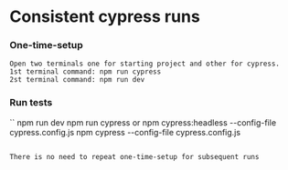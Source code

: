 # Consistent cypress runs

### One-time-setup

```
Open two terminals one for starting project and other for cypress.
1st terminal command: npm run cypress
2st terminal command: npm run dev
```

### Run tests
``
npm run dev
npm run cypress
or
npm cypress:headless --config-file cypress.config.js
npm cypress --config-file cypress.config.js

```

There is no need to repeat one-time-setup for subsequent runs
```

